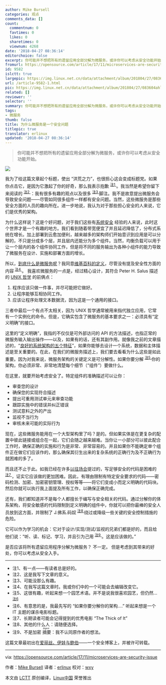 ```yaml
---
author: Mike Bursell
categories: 观点
comments_data: []
count:
  commentnum: 0
  favtimes: 0
  likes: 0
  sharetimes: 0
  viewnum: 4268
date: '2018-04-27 08:36:14'
editorchoice: false
excerpt: 你可能并不想把所有的遗留应用全部分解为微服务，或许你可以考虑从安全功能开始。
fromurl: https://opensource.com/article/17/11/microservices-are-security-issue
id: 9582
islctt: true
largepic: https://img.linux.net.cn/data/attachment/album/201804/27/083604ahlllhmch3p3hzsy.jpg
url: /article-9582-1.html
pic: https://img.linux.net.cn/data/attachment/album/201804/27/083604ahlllhmch3p3hzsy.jpg.thumb.jpg
related: []
reviewer: ''
selector: ''
summary: 你可能并不想把所有的遗留应用全部分解为微服务，或许你可以考虑从安全功能开始。
tags:
- 微服务
thumb: false
title: 为什么微服务是一个安全问题
titlepic: true
translator: erlinux
updated: '2018-04-27 08:36:14'
---
```



> 
> 你可能并不想把所有的遗留应用全部分解为微服务，或许你可以考虑从安全功能开始。
> 
> 
> 


![](/data/attachment/album/201804/27/083604ahlllhmch3p3hzsy.jpg)


我为了给这篇文章起个标题，使出 “洪荒之力”，也很担心这会变成标题党。如果你点击它，是因为它激起了你的好奇，那么我表示抱歉 <sup> <a href="https://opensource.com/article/17/11/microservices-are-security-issue#1">  注1 </a></sup> 。我当然是希望你留下来阅读的 <sup> <a href="https://opensource.com/article/17/11/microservices-are-security-issue#2">  注2 </a></sup> ：我有很多有趣的观点以及很多 <sup> <a href="https://opensource.com/article/17/11/microservices-are-security-issue#3">  注3 </a></sup> 脚注。我不是故意提出微服务会导致安全问题——尽管如同很多组件一样都有安全问题。当然，这些微服务是那些安全方面的人员的趣向所在。进一步地说，我认为对于那些担心安全的人来说，它们是优秀的架构。


为什么这样说？这是个好问题，对于我们这些有[系统安全](https://aliceevebob.com/2017/03/14/systems-security-why-it-matters/) 经验的人来说，此时这个世界才是一个有趣的地方。我们看到随着带宽便宜了并且延迟降低了，分布式系统在增长。加上部署到云愈加便利，越来越多的架构师们开始意识到应用是可以分解的，不只是分成多个层，并且层内还能分为多个组件。当然，均衡负载可以用于让一个层内的各个组件协同工作，但是将不同的服务输出为各种小组件的能力导致了微服务在设计、实施和部署方面的增长。


所以，[到底什么是微服务呢](https://opensource.com/resources/what-are-microservices)？我同意[维基百科的定义](https://en.wikipedia.org/wiki/Microservices)，尽管没有提及安全性方面的内容<sup> <a href="https://opensource.com/article/17/11/microservices-are-security-issue#4">  注4 </a></sup> 。 我喜欢微服务的一点是，经过精心设计，其符合 Peter H. Salus 描述的 [UNIX 哲学](https://en.wikipedia.org/wiki/Unix_philosophy) 的前俩点：


1. 程序应该只做一件事，并尽可能把它做好。
2. 让程序能够互相协同工作。
3. 应该让程序处理文本数据流，因为这是一个通用的接口。


三者中最后一个有点不太相关，因为 UNIX 哲学通常被用来指代独立应用，它常有一个实例化的命令。但是，它确实包含了微服务的基本要求之一：必须具有“定义明确”的接口。


这里的“定义明确”，我指的不仅仅是可外部访问的 API 的方法描述，也指正常的微服务输入输出操作——以及，如果有的话，还有其副作用。就像我之前的文章描述的，“[良好的系统架构的五个特征](https://opensource.com/article/17/10/systems-architect)”，如果你能够去设计一个系统，数据和主体描述是至关重要的。在此，在我们的微服务描述上，我们要去看看为什么这些是如此重要。因为对我来说，微服务架构的关键定义是可分解性。如果你要分解 <sup> <a href="https://opensource.com/article/17/11/microservices-are-security-issue#5">  注5 </a></sup> 你的架构，你必须非常、非常地清楚每个细节（“组件”）要做什么。


在这里，就要开始考虑安全了。特定组件的准确描述可以让你：


* 审查您的设计
* 确保您的实现符合描述
* 提出可重用测试单元来审查功能
* 跟踪实施中的错误并纠正错误
* 测试意料之外的产出
* 监视不当行为
* 审核未来可能的实际行为


现在，这些微服务能用在一个大型架构里了吗？是的。但如果实体是在更复杂的配置中彼此链接或组合在一起，它们会随之越来越难。当你让一小部分可以彼此配合工作时，确保正确的实施和行为是非常、非常容易的。并且如果你不能确定单个组件正在做它们应该作的，那么确保其衍生出来的复杂系统的正确行为及不正确行为就困难的多了。


而且还不止于此。如我已经在许多[以往场合](https://opensource.com/users/mikecamel)提过的，写足够安全的代码是困难的<sup> <a href="https://opensource.com/article/17/11/microservices-are-security-issue#7">  注7 </a></sup> ，证实它应该做的更加困难。因此，有理由限制有特定安全要求的代码——密码检测、加密、加密密钥管理、授权等等——将它们变成小而定义明确的代码块。然后你就可以执行我上面提及所有工作，以确保正确完成。


还有，我们都知道并不是每个人都擅长于编写与安全相关的代码。通过分解你的体系架构，将安全敏感的代码限制到定义明确的组件中，你就可以把你最棒的安全人员放到这方面，并限制了 J.佛系.码奴 <sup> <a href="https://opensource.com/article/17/11/microservices-are-security-issue#8">  注8 </a></sup> 绕过或降级一些关键的安全控制措施的危险。


它可以作为学习的机会：它对于设计/实现/测试/监视的兄弟们都是好的，而且给他们说：“听、读、标记、学习，并且引为己用 <sup> <a href="https://opensource.com/article/17/11/microservices-are-security-issue#9">  注9 </a></sup> 。这是应该做的。”


是否应该将所有遗留应用程序分解为微服务？ 不一定。 但是考虑到其带来的好处，你可以考虑从安全入手。




---


* 注1、有一点——有读者总是好的。
* 注2、这是我写下文章的意义。
* 注3、可能没那么有趣。
* 注4、在我写这篇文章时。我或你们中的一个可能会去编辑改变它。
* 注5、这很有趣，听起来想一个园艺术语。并不是说我很喜欢园艺，但仍然... <sup> <a href="https://opensource.com/article/17/11/microservices-are-security-issue#6">  注6 </a></sup>
* 注6、有意思的是，我最先写的 “如果你要分解你的架构....” 听起来想是一个 IT 主题的谋杀电影标题。
* 注7、长期读者可能会记得提到的优秀电影 “The Thick of It”
* 注8、其他的什么人：请随便选择。
* 注9、不是加密<ruby> 摘要 <rt>  digest </rt></ruby>：我不认同原作者的想法。


这篇文章最初出在[爱丽丝、伊娃与鲍伯](https://zh.wikipedia.org/zh-hans/%E6%84%9B%E9%BA%97%E7%B5%B2%E8%88%87%E9%AE%91%E4%BC%AF)——一个安全博客上，并被许可转载。




---


via: <https://opensource.com/article/17/11/microservices-are-security-issue>


作者：[Mike Bursell](https://opensource.com/users/mikecamel) 译者：[erlinux](https://itxdm.me) 校对：[wxy](https://github.com/wxy)


本文由 [LCTT](https://github.com/LCTT/TranslateProject) 原创编译，[Linux中国](https://linux.cn/) 荣誉推出